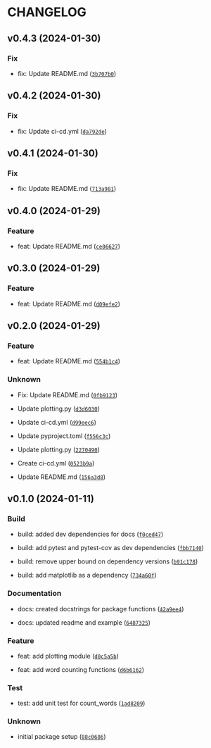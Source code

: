 # CHANGELOG



## v0.4.3 (2024-01-30)

### Fix

* fix: Update README.md ([`3b707b0`](https://github.com/AlysenTownsley/pycounts_alytow/commit/3b707b09bd40c7aae4100d63c0e13b5ef80d3ac6))


## v0.4.2 (2024-01-30)

### Fix

* fix: Update ci-cd.yml ([`da792de`](https://github.com/AlysenTownsley/pycounts_alytow/commit/da792dec8a423566e34ac117780fd56159dae05c))


## v0.4.1 (2024-01-30)

### Fix

* fix: Update README.md ([`713a981`](https://github.com/AlysenTownsley/pycounts_alytow/commit/713a981ee3b3f60488845f059d1502de40192676))


## v0.4.0 (2024-01-29)

### Feature

* feat: Update README.md ([`ce06627`](https://github.com/AlysenTownsley/pycounts_alytow/commit/ce06627ace58733740909b570b343b6e8e0910a9))


## v0.3.0 (2024-01-29)

### Feature

* feat: Update README.md ([`d09efe2`](https://github.com/AlysenTownsley/pycounts_alytow/commit/d09efe21dab399ba962904aa7ef56a7d7dd19a45))


## v0.2.0 (2024-01-29)

### Feature

* feat: Update README.md ([`554b1c4`](https://github.com/AlysenTownsley/pycounts_alytow/commit/554b1c4547c50fa965c5de4f1559621e23c6585f))

### Unknown

* Fix: Update README.md ([`0fb9123`](https://github.com/AlysenTownsley/pycounts_alytow/commit/0fb9123edc30cabe7f2b30e69baa552d215ac93b))

* Update plotting.py ([`d3d6030`](https://github.com/AlysenTownsley/pycounts_alytow/commit/d3d6030d7207e7d1c98b499f54a761c368b38eca))

* Update ci-cd.yml ([`d99eec6`](https://github.com/AlysenTownsley/pycounts_alytow/commit/d99eec67e1a6f5bda5e3ab59303efe8edcf0b26c))

* Update pyproject.toml ([`f556c3c`](https://github.com/AlysenTownsley/pycounts_alytow/commit/f556c3cc80d2b6930c0a63f7add824ac00b6b0b3))

* Update plotting.py ([`2270490`](https://github.com/AlysenTownsley/pycounts_alytow/commit/2270490ff7c0a61fff60a35aa0e196ee6d4848c6))

* Create ci-cd.yml ([`0523b9a`](https://github.com/AlysenTownsley/pycounts_alytow/commit/0523b9a8d4f17880f4f634785b800ad2b987e0f2))

* Update README.md ([`156a3d8`](https://github.com/AlysenTownsley/pycounts_alytow/commit/156a3d898f7a23f42707a627abc115a3cc5fe7bb))


## v0.1.0 (2024-01-11)

### Build

* build: added dev dependencies for docs ([`f0ced47`](https://github.com/AlysenTownsley/pycounts_alytow/commit/f0ced47e66ebbb84ec00e8175480d8e803a8391f))

* build: add pytest and pytest-cov as dev dependencies ([`fbb7140`](https://github.com/AlysenTownsley/pycounts_alytow/commit/fbb71407aa32715f72d847c418bb401a23939f53))

* build: remove upper bound on dependency versions ([`b91c178`](https://github.com/AlysenTownsley/pycounts_alytow/commit/b91c178bc2f2d3405fe4a82f9c0ca2f9dec6ad21))

* build: add matplotlib as a dependency ([`734a60f`](https://github.com/AlysenTownsley/pycounts_alytow/commit/734a60f4b9d83604917c1b39cecdc0699520ba5b))

### Documentation

* docs: created docstrings for package functions ([`42a9ee4`](https://github.com/AlysenTownsley/pycounts_alytow/commit/42a9ee4b111e947fd12d554ff9303d923b2687fe))

* docs: updated readme and example ([`6487325`](https://github.com/AlysenTownsley/pycounts_alytow/commit/648732503451c81db95ab42c13b3d4884c35ccd8))

### Feature

* feat: add plotting module ([`d0c5a5b`](https://github.com/AlysenTownsley/pycounts_alytow/commit/d0c5a5bf7cb1602b82877be7f86f482d91761288))

* feat: add word counting functions ([`d6b6162`](https://github.com/AlysenTownsley/pycounts_alytow/commit/d6b6162dcca63ce64ddeaea3b4d0d01759fbbfa1))

### Test

* test: add unit test for count_words ([`1ad8209`](https://github.com/AlysenTownsley/pycounts_alytow/commit/1ad82099af97285037ebe1375ee28ee0299890fd))

### Unknown

* initial package setup ([`88c0686`](https://github.com/AlysenTownsley/pycounts_alytow/commit/88c0686e0475299e8fbe3b868f1b49ca83ecba08))
